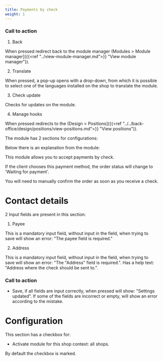 ```yaml
---
title: Payments by check
weight: 1
---
```


### Call to action

1) Back 

When pressed redirect back to the module manager (Modules > Module manager]({{<ref "../view-module-manager.md">}} "View module manager")).

2) Translate

When pressed, a pop-up opens with a drop-down, from which it is possible to select one of the languages installed on the shop to translate the module.

3) Check update

Checks for updates on the module.

4) Manage hooks

When pressed redirects to the (Design > Positions]({{<ref "../../back-office/design/positions/view-positions.md">}} "View positions")).

The module has 2 sections for configurations:

Below there is an explanation from the module:

This module allows you to accept payments by check.

If the client chooses this payment method, the order status will change to 'Waiting for payment'.

You will need to manually confirm the order as soon as you receive a check.

# Contact details

2 Input fields are present in this section:

1) Payee 

This is a mandatory input field, without input in the field, when trying to save will show an error: "The payee field is required."

2) Address

This is a mandatory input field, without input in the field, when trying to save will show an error: "The "Address" field is required.".
Has a help text: "Address where the check should be sent to.".

### Call to action

 - Save, if all fields are input correctly, when pressed will show: "Settings updated". If some of the fields are incorrect or empty, will show an error according to the mistake.

# Configuration

This section has a checkbox for:

 - Activate module for this shop context: all shops. 

By default the checkbox is marked.
